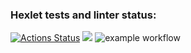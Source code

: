 ### Hexlet tests and linter status:
[![Actions Status](https://github.com/Krissisp/backend-project-lvl1/workflows/hexlet-check/badge.svg)](https://github.com/Krissisp/backend-project-lvl1/actions)
<a href="https://codeclimate.com/github/codeclimate/codeclimate/maintainability"><img src="https://api.codeclimate.com/v1/badges/a99a88d28ad37a79dbf6/maintainability" /></a>
![example workflow](https://github.com/backend-project-lvl1/.github/workflows/github-actions-demo.yml)